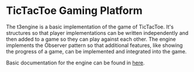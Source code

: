 # TicTacToe Gaming Platform
The t3engine is a basic implementation of the game of TicTacToe. It's structures so that player implementations can be written independently and then added to a game so they can play against each other. The engine implements the Observer pattern so that additional features, like showing the progress of a game, can be implemented and integrated into the game.

Basic documentation for the engine can be found in [here](https://wruscoders.github.io/t3engine/build/html/index.html).
